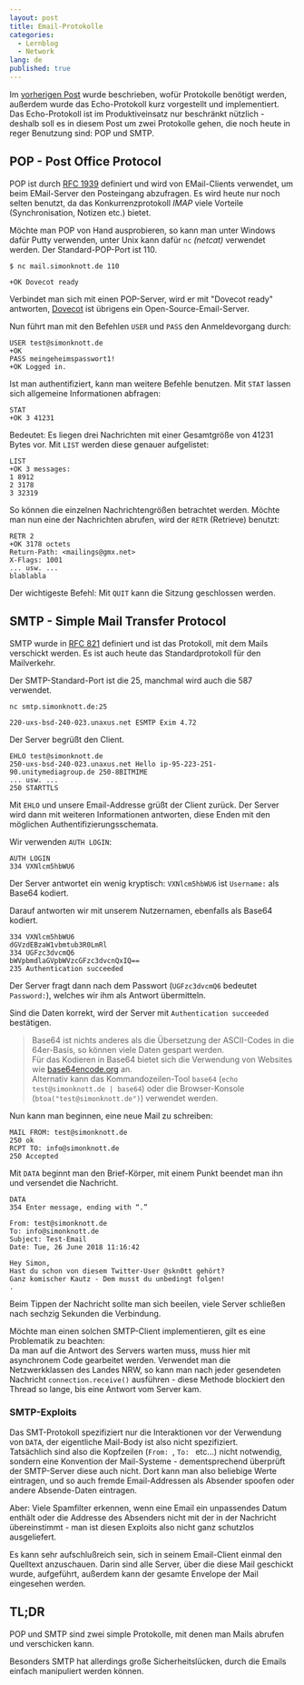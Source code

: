 ```yaml
---
layout: post
title: Email-Protokolle
categories:
  - Lernblog
  - Network
lang: de
published: true
---
```

Im [vorherigen Post](https://simonknott.de/articles/KommunikationsProtokolle) wurde beschrieben, wofür Protokolle benötigt werden, außerdem wurde das Echo-Protokoll kurz vorgestellt und implementiert.
Das Echo-Protokoll ist im Produktiveinsatz nur beschränkt nützlich - deshalb soll es in diesem Post um zwei Protokolle gehen, die noch heute in reger Benutzung sind: POP und SMTP.

<!--more-->

## POP - Post Office Protocol

POP ist durch [RFC 1939](https://www.ietf.org/rfc/rfc1939.txt) definiert und wird von EMail-Clients verwendet, um beim EMail-Server den Posteingang abzufragen.
Es wird heute nur noch selten benutzt, da das Konkurrenzprotokoll *IMAP* viele Vorteile (Synchronisation, Notizen etc.) bietet.

Möchte man POP von Hand ausprobieren, so kann man unter Windows dafür Putty verwenden, unter Unix kann dafür `nc` *(netcat)* verwendet werden.
Der Standard-POP-Port ist 110.

```
$ nc mail.simonknott.de 110

+OK Dovecot ready
```

Verbindet man sich mit einen POP-Server, wird er mit "Dovecot ready" antworten, [Dovecot](https://www.dovecot.org/) ist übrigens ein Open-Source-Email-Server.

Nun führt man mit den Befehlen `USER` und `PASS` den Anmeldevorgang durch:

```
USER test@simonknott.de
+OK
PASS meingeheimspasswort1!
+OK Logged in.
```
Ist man authentifiziert, kann man weitere Befehle benutzen.
Mit `STAT` lassen sich allgemeine Informationen abfragen:

```
STAT
+OK 3 41231
```
Bedeutet: Es liegen drei Nachrichten mit einer Gesamtgröße von 41231 Bytes vor.
Mit `LIST` werden diese genauer aufgelistet:

```
LIST
+OK 3 messages:
1 8912
2 3178
3 32319
```

So können die einzelnen Nachrichtengrößen betrachtet werden.
Möchte man nun eine der Nachrichten abrufen, wird der `RETR` (Retrieve) benutzt:

```
RETR 2
+OK 3178 octets
Return-Path: <mailings@gmx.net>
X-Flags: 1001
... usw. ...
blablabla
```

Der wichtigeste Befehl:
Mit `QUIT` kann die Sitzung geschlossen werden.

## SMTP - Simple Mail Transfer Protocol

SMTP wurde in [RFC 821](https://tools.ietf.org/html/rfc821) definiert und ist das Protokoll, mit dem Mails verschickt werden.
Es ist auch heute das Standardprotokoll für den Mailverkehr.

Der SMTP-Standard-Port ist die 25, manchmal wird auch die 587 verwendet.

```
nc smtp.simonknott.de:25

220-uxs-bsd-240-023.unaxus.net ESMTP Exim 4.72
```
Der Server begrüßt den Client.

```
EHLO test@simonknott.de
250-uxs-bsd-240-023.unaxus.net Hello ip-95-223-251-90.unitymediagroup.de 250-8BITMIME
... usw. ...
250 STARTTLS
```

Mit `EHLO` und unsere Email-Addresse grüßt der Client zurück.
Der Server wird dann mit weiteren Informationen antworten, diese Enden mit den möglichen Authentifizierungsschemata.

Wir verwenden `AUTH LOGIN`:

```
AUTH LOGIN
334 VXNlcm5hbWU6
```

Der Server antwortet ein wenig kryptisch:
`VXNlcm5hbWU6` ist `Username:` als Base64 kodiert.

Darauf antworten wir mit unserem Nutzernamen, ebenfalls als Base64 kodiert.

```
334 VXNlcm5hbWU6
dGVzdEBzaW1vbmtub3R0LmRl
334 UGFzc3dvcmQ6
bWVpbmdlaGVpbWVzcGFzc3dvcnQxIQ==
235 Authentication succeeded
```
Der Server fragt dann nach dem Passwort (`UGFzc3dvcmQ6` bedeutet `Password:`), welches wir ihm als Antwort übermitteln.

Sind die Daten korrekt, wird der Server mit `Authentication succeeded` bestätigen.

> Base64 ist nichts anderes als die Übersetzung der ASCII-Codes in die 64er-Basis, so können viele Daten gespart werden.  
> Für das Kodieren in Base64 bietet sich die Verwendung von Websites wie [base64encode.org](https://www.base64encode.org/) an.  
> Alternativ kann das Kommandozeilen-Tool `base64` (`echo test@simonknott.de | base64`) oder die Browser-Konsole (`btoa("test@simonknott.de")`) verwendet werden.

Nun kann man beginnen, eine neue Mail zu schreiben:

```
MAIL FROM: test@simonknott.de
250 ok
RCPT TO: info@simonknott.de
250 Accepted
```

Mit `DATA` beginnt man den Brief-Körper, mit einem Punkt beendet man ihn und versendet die Nachricht.

```
DATA
354 Enter message, ending with “.”

From: test@simonknott.de
To: info@simonknott.de
Subject: Test-Email
Date: Tue, 26 June 2018 11:16:42

Hey Simon,
Hast du schon von diesem Twitter-User @skn0tt gehört?
Ganz komischer Kautz - Dem musst du unbedingt folgen!
.
```

Beim Tippen der Nachricht sollte man sich beeilen, viele Server schließen nach sechzig Sekunden die Verbindung.

Möchte man einen solchen SMTP-Client implementieren, gilt es eine Problematik zu beachten:  
Da man auf die Antwort des Servers warten muss, muss hier mit asynchronem Code gearbeitet werden.
Verwendet man die Netzwerkklassen des Landes NRW, so kann man nach jeder gesendeten Nachricht `connection.receive()` ausführen - diese Methode blockiert den Thread so lange, bis eine Antwort vom Server kam.

### SMTP-Exploits

Das SMT-Protokoll spezifiziert nur die Interaktionen vor der Verwendung von `DATA`, der eigentliche Mail-Body ist also nicht spezifiziert.  
Tatsächlich sind also die Kopfzeilen (`From: `, `To: ` etc...) nicht notwendig, sondern eine Konvention der Mail-Systeme - dementsprechend überprüft der SMTP-Server diese auch nicht.
Dort kann man also beliebige Werte eintragen, und so auch fremde Email-Addressen als Absender spoofen oder andere Absende-Daten eintragen.

Aber: Viele Spamfilter erkennen, wenn eine Email ein unpassendes Datum enthält oder die Addresse des Absenders nicht mit der in der Nachricht übereinstimmt - man ist diesen Exploits also nicht ganz schutzlos ausgeliefert.

Es kann sehr aufschlußreich sein, sich in seinem Email-Client einmal den Quelltext anzuschauen.
Darin sind alle Server, über die diese Mail geschickt wurde, aufgeführt, außerdem kann der gesamte Envelope der Mail eingesehen werden.

## TL;DR

POP und SMTP sind zwei simple Protokolle, mit denen man Mails abrufen und verschicken kann.

Besonders SMTP hat allerdings große Sicherheitslücken, durch die Emails einfach manipuliert werden können.
